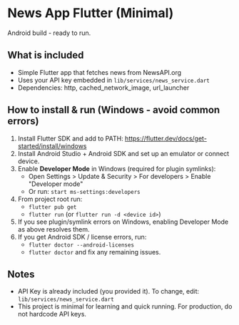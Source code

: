 # News App Flutter (Minimal)
Android build - ready to run.

## What is included
- Simple Flutter app that fetches news from NewsAPI.org
- Uses your API key embedded in `lib/services/news_service.dart`
- Dependencies: http, cached_network_image, url_launcher

## How to install & run (Windows - avoid common errors)
1. Install Flutter SDK and add to PATH: https://flutter.dev/docs/get-started/install/windows
2. Install Android Studio + Android SDK and set up an emulator or connect device.
3. Enable **Developer Mode** in Windows (required for plugin symlinks):
   - Open Settings > Update & Security > For developers > Enable "Developer mode"
   - Or run: `start ms-settings:developers`
4. From project root run:
   - `flutter pub get`
   - `flutter run` (or `flutter run -d <device id>`)
5. If you see plugin/symlink errors on Windows, enabling Developer Mode as above resolves them.
6. If you get Android SDK / license errors, run:
   - `flutter doctor --android-licenses`
   - `flutter doctor` and fix any remaining issues.

## Notes
- API Key is already included (you provided it). To change, edit:
  `lib/services/news_service.dart`
- This project is minimal for learning and quick running. For production, do not hardcode API keys.

